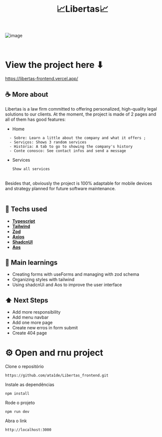 <h1 align=center>📈Libertas📈</h1>

<br>
 
![image](https://github.com/ata1de/Libertas_frontend/assets/121314892/f00826a3-79ba-4ea3-8650-7d7aa1ea2ea7)

<br>

# View the project here ⬇
https://libertas-frontend.vercel.app/
<br>

## ☕ More about 
Libertas is a law firm committed to offering personalized, high-quality legal solutions to our clients. At the moment, the project is made of 2 pages and all of them has good features:
 - Home
```
  - Sobre: Learn a little about the company and what it offers ; 
  - Serviços: Shows 3 random services
  - História: A tab to go to showing the company's history
  - Conte conosco: See contact infos and send a message 
```
- Services
  ```
  Show all services
  ```
<br>
Besides that, obviously the project is 100% adaptable for mobile devices and strategy planned for future software maintenance.

<br> 
<br> 


## 🚀 Techs used 
* **[ Typescript ](https://www.typescriptlang.org/)**
* **[ Tailwind ](https://tailwindcss.com/)**
* **[ Zod ](https://zod.dev/)**
* **[ Axios ](https://axios-http.com/ptbr/docs/intro)**
* **[ ShadcnUI ](https://ui.shadcn.com/)**
* **[ Aos ](https://michalsnik.github.io/aos/)**


## 📝 Main learnings
* Creating forms with useForms and managing with zod schema
* Organizing styles with tailwind
* Using shadcnUi and Aos to improve the user interface 

## ⬆ Next Steps
* Add more responsibility
* Add menu navbar
* Add one more page
* Create new erros in form submit
* Create 404 page

# ⚙️ Open and rnu project
Clone o repositório
```
https://github.com/ata1de/Libertas_frontend.git
```
Instale as dependências
```
npm install
```
Rode o projeto
```
npm run dev
```
Abra o link
```
http://localhost:3000
```
